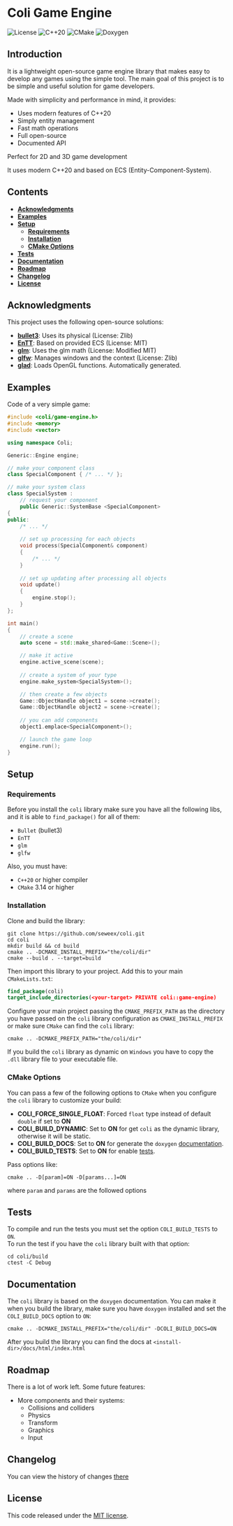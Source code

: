 # Coli Game Engine

![License](https://img.shields.io/badge/license-MIT-blue)
![C++20](https://img.shields.io/badge/C++-20-blue)
![CMake](https://img.shields.io/badge/CMake-3.14+-blue)
![Doxygen](https://img.shields.io/badge/docs-doxygen-blue)

## Introduction

It is a lightweight open-source game engine library that makes easy to
develop any games using the simple tool. The main goal of this project
is to be simple and useful solution for game developers.

Made with simplicity and performance in mind, it provides:

- Uses modern features of C++20 
- Simply entity management
- Fast math operations
- Full open-source 
- Documented API

Perfect for 2D and 3D game development

It uses modern C++20 and based on ECS (Entity-Component-System).

## Contents

- **[Acknowledgments](#acknowledgments)**
- **[Examples](#examples)**
- **[Setup](#setup)**
  - **[Requirements](#requirements)**
  - **[Installation](#installation)**
  - **[CMake Options](#cmake-options)**
- **[Tests](#tests)**
- **[Documentation](#documentation)**
- **[Roadmap](#roadmap)**
- **[Changelog](#changelog)**
- **[License](#license)**

## Acknowledgments

This project uses the following open-source solutions:

- **[bullet3](http://bulletphysics.org)**: Uses its physical (License: Zlib)
- **[EnTT](https://github.com/skypjack/entt)**: Based on provided ECS (License: MIT)
- **[glm](https://github.com/g-truc/glm)**: Uses the glm math (License: Modified MIT)
- **[glfw](https://github.com/glfw/glfw)**: Manages windows and the context (License: Zlib)
- **[glad](https://glad.dav1d.de/)**: Loads OpenGL functions. Automatically generated.

## Examples

Code of a very simple game:
```cpp
#include <coli/game-engine.h>
#include <memory>
#include <vector>

using namespace Coli;

Generic::Engine engine;

// make your component class
class SpecialComponent { /* ... */ };

// make your system class
class SpecialSystem :
    // request your component
    public Generic::SystemBase <SpecialComponent>
{
public:
    /* ... */
    
    // set up processing for each objects
    void process(SpecialComponent& component)
    {
        /* ... */
    }
    
    // set up updating after processing all objects
    void update()
    {
        engine.stop();
    }
};

int main()
{
    // create a scene
    auto scene = std::make_shared<Game::Scene>();

    // make it active
    engine.active_scene(scene);
    
    // create a system of your type
    engine.make_system<SpecialSystem>();

    // then create a few objects
    Game::ObjectHandle object1 = scene->create();
    Game::ObjectHandle object2 = scene->create();
    
    // you can add components
    object1.emplace<SpecialComponent>();

    // launch the game loop
    engine.run();
}
```

## Setup

### Requirements

Before you install the `coli` library make sure you have all the following
libs, and it is able to `find_package()` for all of them:

- `Bullet` (bullet3)
- `EnTT`
- `glm`
- `glfw`

Also, you must have:
- `C++20` or higher compiler 
- `CMake` 3.14 or higher

### Installation

Clone and build the library:
```shell
git clone https://github.com/seweex/coli.git
cd coli
mkdir build && cd build
cmake .. -DCMAKE_INSTALL_PREFIX="the/coli/dir"
cmake --build . --target=build 
```

Then import this library to your project. 
Add this to your main `CMakeLists.txt`:
```cmake
find_package(coli)
target_include_directories(<your-target> PRIVATE coli::game-engine)
```

Configure your main project passing the `CMAKE_PREFIX_PATH` as the directory
you have passed on the `coli` library configuration as `CMAKE_INSTALL_PREFIX`
or make sure `CMake` can find the `coli` library:
```shell
cmake .. -DCMAKE_PREFIX_PATH="the/coli/dir"
```

If you build the `coli` library as dynamic on `Windows` you have to copy the
`.dll` library file to your executable file.

### CMake Options

You can pass a few of the following options to `CMake` when you configure 
the `coli` library to customize your build:

- **COLI_FORCE_SINGLE_FLOAT**: Forced `float` type instead of default `double` if 
  set to **ON**
- **COLI_BUILD_DYNAMIC**: Set to **ON** for get `coli` as the dynamic library,
otherwise it will be static.
- **COLI_BUILD_DOCS**: Set to **ON** for generate the `doxygen` [documentation](#documentation).
- **COLI_BUILD_TESTS**: Set to **ON** for enable [tests](#tests).

Pass options like:
```shell
cmake .. -D[param]=ON -D[params...]=ON 
```
where `param` and `params` are the followed options 

## Tests

To compile and run the tests you must set the option
`COLI_BUILD_TESTS` to `ON`. \
To run the test if you have the `coli` library built with that option: 
```shell
cd coli/build
ctest -C Debug
```

## Documentation

The `coli` library is based on the `doxygen` documentation.
You can make it when you build the library, make sure you have 
`doxygen` installed and set the `COLI_BUILD_DOCS` option to `ON`:
```shell
cmake .. -DCMAKE_INSTALL_PREFIX="the/coli/dir" -DCOLI_BUILD_DOCS=ON
```

After you build the library you can find the docs at 
`<install-dir>/docs/html/index.html`

## Roadmap

There is a lot of work left. Some future features:

- More components and their systems:
  - Collisions and colliders
  - Physics
  - Transform
  - Graphics
  - Input

## Changelog

You can view the history of changes [there](CHANGES.md)

## License

This code released under the [MIT license](LICENSE).